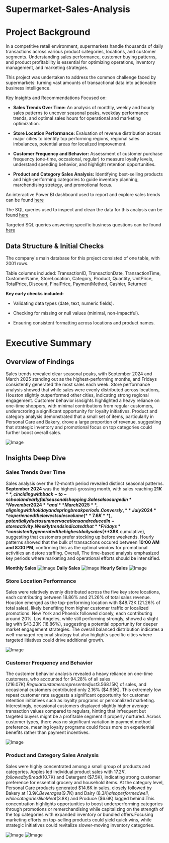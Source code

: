 # Supermarket-Sales-Analysis

# Project Background
In a competitive retail environment, supermarkets handle thousands of daily transactions across various product categories, locations, and customer segments. Understanding sales performance, customer buying patterns, and product profitability is essential for optimizing operations, inventory management, and marketing strategies.

This project was undertaken to address the common challenge faced by supermarkets: turning vast amounts of transactional data into actionable business intelligence. 

Key Insights and Recommendations Focused on:

- **Sales Trends Over Time:** An analysis of monthly, weekly and hourly sales patterns to uncover seasonal peaks, weekday performance trends, and optimal sales hours for operational and marketing optimization.

- **Store Location Performance:** Evaluation of revenue distribution across major cities to identify top performing regions, regional sales imbalances, potential areas for localized improvement.

- **Customer Frequency and Behavior:** Assessment of customer purchase frequency (one-time, occasional, regular) to measure loyalty levels, understand spending behavior, and highlight retention opportunities.

- **Product and Category Sales Analysis:** Identifying best-selling products and high-performing categories to guide inventory planning, marchendising stretegy, and promotional focus.


An interactive Power BI dashboard used to report and explore sales trends can be found [here](https://app.powerbi.com/links/HZlRLLXAl5?ctid=16d83ee6-254a-469d-a6cc-54e2ca2313e7&pbi_source=linkSh)

The SQL queries used to inspect and clean the data for this analysis can be found [here](https://github.com/Numb3rNinja/Quality-Assessment.git)

Targeted SQL queries answering specific business questions can be found [here](https://github.com/Numb3rNinja/Business-Questions.git
)



## Data Structure & Initial Checks
The company's main database for this project consisted of one table, with 2001 rows.

Table columns included: TransactionID, TransactionDate, TransactionTime, CustomerName, StoreLocation, Category, Product, Quantity, UnitPrice, TotalPrice, Discount, FinalPrice, PaymentMethod, Cashier, Returned

**Key early checks included:**

- Validating data types (date, text, numeric fields).

- Checking for missing or null values (minimal, non-impactful).

- Ensuring consistent formatting across locations and product names.


# Executive Summary

## Overview of Findings
Sales trends revealed clear seasonal peaks, with September 2024 and March 2025 standing out as the highest-performing months, and Fridays consistently generated the most sales each week. Store performance analysis showed that while sales were evenly distributed across locations, Houston slightly outperformed other cities, indicating strong regional engagement. Customer behavior isnsights highlighted a heavy reliance on one-time shoppers, with minimal contributions from regular customers, underscroring a significant opportunity for loyalty initiatives. Product and category analysis demonstrated that a small set of items, particularly in Personal Care and Bakery, drove a large proportion of revenue, suggesting that strategic inventory and promotional focus on top categories could further boost overall sales.

![Image](https://github.com/user-attachments/assets/d827453e-8898-49eb-a742-f557df3524d7)

## Insights Deep Dive

### Sales Trends Over Time
Sales analysis over the 12-month period revealed distinct seasonal patterns. **September 2024** was the highest-grossing month, with sales reaching **$21K**, cinciding with back-to-school and early fall seasonal shopping. Sales also surged in **November 2024** and **March 2025**, aligning with holiday and spring break periods. Conversly, **July 2024** experienced the lowest sales volume (**7.6K**), potentially due to summer vacations and reduced in-store activity.
Weekly trends indicated that **Fridays** consistently generated the highest daily sales (**$38K** cumulative), suggesting that customers prefer stocking up before weekends.
Hourly patterns showed that the bulk of transactions occured between **10:00 AM and 8:00 PM**, confirming this as the optimal window for promotional activities an dstore staffing. 
Overall, The time-based analysis emphasized key periods where marketing and operational efforts should be intensified.

**Monthly Sales** ![Image](https://github.com/user-attachments/assets/f7e9ba14-430a-4202-9184-3482080b5021)
**Daily Sales** ![Image](https://github.com/user-attachments/assets/28ed79bb-e1a5-41c3-86eb-e63a0b61aacb)
**Hourly Sales** ![Image](https://github.com/user-attachments/assets/36d9de26-a9ab-43ad-a5c8-44a9cc55fa62)


### Store Location Performance
Sales were relatively evenly distributed across the five key store locations, each contributing between 18.86% and 21.26% of total sales revenue. Houston emerged as the top-performing location with $48.72K (21.26% of total sales), likely benefiting from higher customer traffic or localized promotions. New York and Phoenix followed closely, each contributing around 20%. Los Angeles, while still performing strongly, showed a slight lag with $43.23K (18.86%), suggesting a potential opportunity for deeper market engagement strategies.
The overall balanced distribution indicates a well-managed regional strategy but also higlights specific cities where targeted iitiatives could drive additional growth.

![Image](https://github.com/user-attachments/assets/5c823dc5-1376-4858-a771-260d56f8df9f)



### Customer Frequency and Behavior
The customer behavior analysis revealed a heavy reliance on one-time customers, who accounted for 94.28% of all sales ($216.07K).
Regular customers represented just 3.56% ($8.15K) of sales, and occasional customers contributed only 2.16% ($4.95K).
This extremely low repeat customer rate suggests a significant opportunity for customer retention initiatives such as loyalty programs or personalized marketing.
Interestingly, occasional customers displayed slightly higher average transaction values compared to regulars, hinting that infrequent but targeted buyers might be a profitable segment if properly nurtured.
Across customer types, there was no significant variation in payment method preference, meaning loyalty programs could focus more on experiential benefits rather than payment incentives.

![Image](https://github.com/user-attachments/assets/2eb397e0-d232-47f1-bb5e-5ad55e9abbd4)


### Product and Category Sales Analysis

Sales were highly concentrated among a small group of products and categories. Apples led individual product sales with $17.2K, followed by Bread ($10.7K) and Detergent ($7.5K), indicating strong customer preference for essential grocery and household items.
At the category level, Personal Care products generated $14.6K in sales, closely followed by Bakery at $13.9K.Beverages ($9.7K) and Dairy ($8.3K) also performed well, while categories like Meat ($3.8K) and Produce ($6.6K) lagged behind.This concentration highlights opportunities to boost underperforming categories through promotions or remerchandising while capitalizing on the strength of the top categories with expanded inventory or bundled offers.Focusing marketing efforts on top-selling products could yield quick wins, while strategic initiatives could revitalize slower-moving inventory categories.

![Image](https://github.com/user-attachments/assets/45cb10df-578c-4f5c-9925-51bf074b9ffb)   ![Image](https://github.com/user-attachments/assets/5d3067f2-bbfa-4160-b142-bd88a1022fc5)




